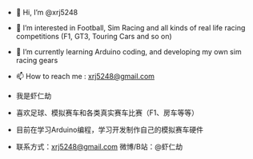 - 👋 Hi, I’m @xrj5248
- 👀 I’m interested in Football, Sim Racing and all kinds of real life racing competitions (F1, GT3, Touring Cars and so on)
- 🌱 I’m currently learning Arduino coding, and developing my own sim racing gears
- 📫 How to reach me : xrj5248@gmail.com

- 我是虾仁劫
- 喜欢足球、模拟赛车和各类真实赛车比赛（F1、房车等等）
- 目前在学习Arduino编程，学习开发制作自己的模拟赛车硬件
- 联系方式：xrj5248@gmail.com 微博/B站：@虾仁劫

<!---
xrj5248/xrj5248 is a ✨ special ✨ repository because its `README.md` (this file) appears on your GitHub profile.
You can click the Preview link to take a look at your changes.
--->
